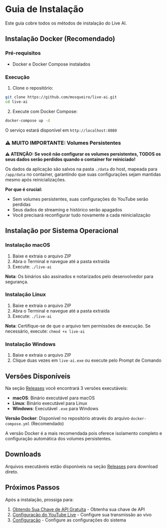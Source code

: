 # Guia de Instalação

Este guia cobre todos os métodos de instalação do Live AI.

## Instalação Docker (Recomendado)

### Pré-requisitos

- Docker e Docker Compose instalados

### Execução

1. Clone o repositório:

```bash
git clone https://github.com/mosqueiro/live-ai.git
cd live-ai
```

2. Execute com Docker Compose:

```bash
docker-compose up -d
```

O serviço estará disponível em `http://localhost:8080`

### ⚠️ **MUITO IMPORTANTE: Volumes Persistentes**

**⚠️ ATENÇÃO: Se você não configurar os volumes persistentes, TODOS os seus dados serão perdidos quando o container for reiniciado!**

Os dados da aplicação são salvos na pasta `./data` do host, mapeada para `/app/data` no container, garantindo que suas configurações sejam mantidas mesmo após reinicializações.

**Por que é crucial:**

- Sem volumes persistentes, suas configurações do YouTube serão perdidas
- Seus dados de streaming e histórico serão apagados
- Você precisará reconfigurar tudo novamente a cada reinicialização

## Instalação por Sistema Operacional

### Instalação macOS

1. Baixe e extraia o arquivo ZIP
2. Abra o Terminal e navegue até a pasta extraída
3. Execute: `./live-ai`

**Nota**: Os binários são assinados e notarizados pelo desenvolvedor para segurança.

### Instalação Linux

1. Baixe e extraia o arquivo ZIP
2. Abra o Terminal e navegue até a pasta extraída
3. Execute: `./live-ai`

**Nota**: Certifique-se de que o arquivo tem permissões de execução. Se necessário, execute: `chmod +x live-ai`

### Instalação Windows

1. Baixe e extraia o arquivo ZIP
2. Clique duas vezes em `live-ai.exe` ou execute pelo Prompt de Comando

## Versões Disponíveis

Na seção [Releases](https://github.com/mosqueiro/live-ai/releases) você encontrará 3 versões executáveis:

- **macOS**: Binário executável para macOS
- **Linux**: Binário executável para Linux
- **Windows**: Executável `.exe` para Windows

**Versão Docker**: Disponível no repositório através do arquivo `docker-compose.yml` (Recomendado)

A versão Docker é a mais recomendada pois oferece isolamento completo e configuração automática dos volumes persistentes.

## Downloads

Arquivos executáveis estão disponíveis na seção [Releases](https://github.com/mosqueiro/live-ai/releases) para download direto.

## Próximos Passos

Após a instalação, prossiga para:

1. [Obtendo Sua Chave de API Gratuita](OBTENDO_CHAVE_API.md) - Obtenha sua chave de API
2. [Configuração do YouTube Live](YOUTUBE_LIVE_PT_BR.md) - Configure sua transmissão ao vivo
3. [Configuração](CONFIGURATION_PT_BR.md) - Configure as configurações do sistema
